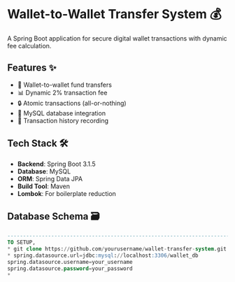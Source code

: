 # Wallet-to-Wallet Transfer System 💰

A Spring Boot application for secure digital wallet transactions with dynamic fee calculation.

## Features ✨
- 💸 Wallet-to-wallet fund transfers
- 📊 Dynamic 2% transaction fee
- 🔒 Atomic transactions (all-or-nothing)
- 🏦 MySQL database integration
- 📝 Transaction history recording

## Tech Stack 🛠️
- **Backend**: Spring Boot 3.1.5
- **Database**: MySQL
- **ORM**: Spring Data JPA
- **Build Tool**: Maven
- **Lombok**: For boilerplate reduction

## Database Schema 🗃️
```sql
-------------------------------------------------------------------------------------------------------
TO SETUP,
* git clone https://github.com/yourusername/wallet-transfer-system.git
* spring.datasource.url=jdbc:mysql://localhost:3306/wallet_db
spring.datasource.username=your_username
spring.datasource.password=your_password
*
